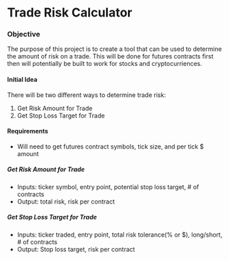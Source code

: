 # Trade Risk Calculator

### Objective
The purpose of this project is to create a tool that can be used to determine the amount of risk on a trade.  This will be done for futures contracts first then will potentially be built to work for stocks and cryptocurriences.

#### Initial Idea
There will be two different ways to determine trade risk:
1. Get Risk Amount for Trade
2. Get Stop Loss Target for Trade

#### Requirements
-  Will need to get futures contract symbols, tick size, and per tick $ amount
##### Get Risk Amount for Trade
- Inputs: ticker symbol, entry point, potential stop loss target, # of contracts
- Output: total risk, risk per contract

##### Get Stop Loss Target for Trade
- Inputs: ticker traded, entry point, total risk tolerance(% or $), long/short, # of contracts
- Output: Stop loss target, risk per contract